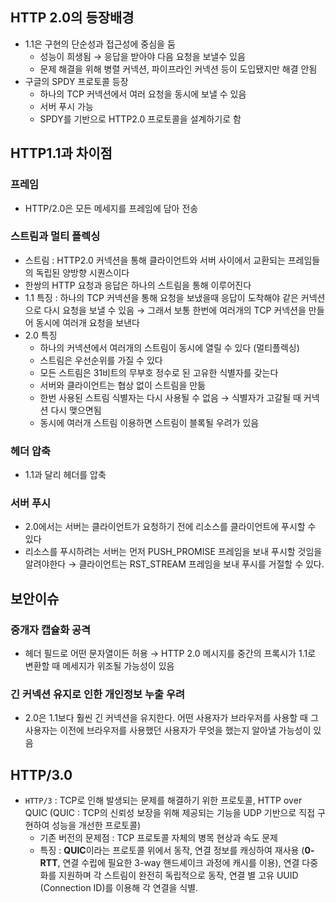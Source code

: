 ## HTTP 2.0의 등장배경

- 1.1은 구현의 단순성과 접근성에 중심을 둠
    - 성능이 희생됨 → 응답을 받아야 다음 요청을 보낼수 있음
    - 문제 해결을 위해 병렬 커넥션, 파이프라인 커넥션 등이 도입됐지만 해결 안됨
- 구글의 SPDY 프로토콜 등장
    - 하나의 TCP 커넥션에서 여러 요청을 동시에 보낼 수 있음
    - 서버 푸시 가능
    - SPDY를 기반으로 HTTP2.0 프로토콜을 설계하기로 함

## HTTP1.1과 차이점

### 프레임

- HTTP/2.0은 모든 메세지를 프레임에 담아 전송

### 스트림과 멀티 플렉싱

- 스트림 : HTTP2.0 커넥션을 통해 클라이언트와 서버 사이에서 교환되는 프레임들의 독립된 양방향 시퀀스이다
- 한쌍의 HTTP 요청과 응답은 하나의 스트림을 통해 이루어진다
- 1.1 특징 : 하나의 TCP 커넥션을 통해 요청을 보냈을때 응답이 도착해야 같은 커넥션으로 다시 요청을 보낼 수 있음 → 그래서 보통 한번에 여러개의 TCP 커넥션을 만들어 동시에 여러개 요청을 보낸다
- 2.0 특징
    - 하나의 커넥션에서 여러개의 스트림이 동시에 열릴 수 있다 (멀티플렉싱)
    - 스트림은 우선순위를 가질 수 있다
    - 모든 스트림은 31비트의 무부호 정수로 된 고유한 식별자를 갖는다
    - 서버와 클라이언트는 협상 없이 스트림을 만듦
    - 한번 사용된 스트림 식별자는 다시 사용될 수 없음 → 식별자가 고갈될 때 커넥션 다시 맺으면됨
    - 동시에 여러개 스트림 이용하면 스트림이 블록될 우려가 있음

### 헤더 압축

- 1.1과 달리 헤더를 압축

### 서버 푸시

- 2.0에서는 서버는 클라이언트가 요청하기 전에 리소스를 클라이언트에 푸시할 수 있다
- 리소스를 푸시하려는 서버는 먼저 PUSH_PROMISE 프레임을 보내 푸시할 것임을 알려야한다 → 클라이언트는 RST_STREAM 프레임을 보내 푸시를 거절할 수 있다.

## 보안이슈

### 중개자 캡슐화 공격

- 헤더 필드로 어떤 문자열이든 허용 → HTTP 2.0 메시지를 중간의 프록시가 1.1로 변환할 때 메세지가 위조될 가능성이 있음

### 긴 커넥션 유지로 인한 개인정보 누출 우려

- 2.0은 1.1보다 훨씬 긴 커넥션을 유지한다. 어떤 사용자가 브라우저를 사용할 때 그 사용자는 이전에 브라우저를 사용했던 사용자가 무엇을 했는지 알아낼 가능성이 있음

## HTTP/3.0

- `HTTP/3` : TCP로 인해 발생되는 문제를 해결하기 위한 프로토콜, HTTP over QUIC (QUIC : TCP의 신뢰성 보장을 위해 제공되는 기능을 UDP 기반으로 직접 구현하여 성능을 개선한 프로토콜)
    - 기존 버전의 문제점 : TCP 프로토콜 자체의 병목 현상과 속도 문제
    - 특징 : **QUIC**이라는 프로토콜 위에서 동작, 연결 정보를 캐싱하여 재사용 (**0-RTT**, 연결 수립에 필요한 3-way 핸드셰이크 과정에 캐시를 이용), 연결 다중화를 지원하며 각 스트림이 완전히 독립적으로 동작, 연결 별 고유 UUID (Connection ID)를 이용해 각 연결을 식별.
